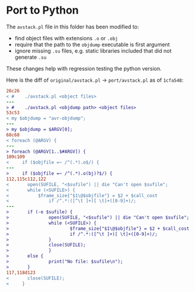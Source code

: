 # Port to Python

The `avstack.pl` file in this folder has been modified to:

* find object files with extensions `.o` or `.obj`
* require that the path to the `objdump` executable is first argument
* ignore missing `.su` files, e.g. static libraries included that did not generate `.su`

These changes help with regression testing the python version.

Here is the diff of `original/avstack.pl` -> `port/avstack.pl` as of `1cfa548`:
```diff
26c26
< #    ./avstack.pl <object files>
---
> #    ./avstack.pl <objdump path> <object files>
53c53
< my $objdump = "avr-objdump";
---
> my $objdump = $ARGV[0];
68c68
< foreach (@ARGV) {
---
> foreach (@ARGV[1..$#ARGV]) {
109c109
<     if ($objfile =~ /^(.*).o$/) {
---
>     if ($objfile =~ /^(.*).o(bj)?$/) {
112,115c112,122
<       open(SUFILE, "<$sufile") || die "Can't open $sufile";
<       while (<SUFILE>) {
<           $frame_size{"$1\@$objfile"} = $2 + $call_cost
<               if /^.*:([^\t ]+)[ \t]+([0-9]+)/;
---
>       if (-e $sufile) {
>               open(SUFILE, "<$sufile") || die "Can't open $sufile";
>               while (<SUFILE>) {
>                       $frame_size{"$1\@$objfile"} = $2 + $call_cost
>                       if /^.*:([^\t ]+)[ \t]+([0-9]+)/;
>               }
>               close(SUFILE);
>               }
>       else {
>               print("No file: $sufile\n");
>       }
117,118d123
<       close(SUFILE);
<     }
```